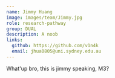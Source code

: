 ```yaml
---
name: Jimmy Huang
image: images/team/Jimmy.jpg
role: research-pathway
group: DUAL
description: A noob 
links:
  github: https://github.com/v1n4k
  email: jhua0805@uni.sydney.edu.au
---
```



What'up bro, this is jimmy speaking, M3?
